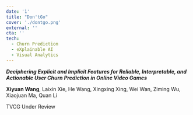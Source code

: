 ```yaml
---
date: '1'
title: "Don'tGo"
cover: './dontgo.png'
external: ''
cta: ''
tech:
  - Churn Prediction
  - eXplainable AI
  - Visual Analytics
---
```


***Deciphering Explicit and Implicit Features for Reliable, Interpretable, and Actionable User Churn Prediction in Online Video Games***

**Xiyuan Wang**, Laixin Xie, He Wang, Xingxing Xing, Wei Wan, Ziming Wu, Xiaojuan Ma, Quan Li

TVCG Under Review
